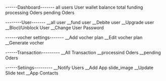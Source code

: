 ------Dashboard-------
all users
User wallet balance
total funding
processing  Oders
pending Oders



--------User-------
__all user
__fund user
__Debite user
__Upgrade user
__Blocl/Unblock User
__Change User Password


------vocher settings-------
__Add vocher plan
__Edit vocher plan
__Generate vocher


------Transaction---------
__All Transaction
__processind Oders
__pending Oders



------Setiings---------
__Notify Users
__Add App slide_image
__Update Slide text
__App Contacts


